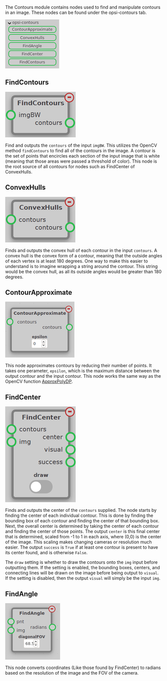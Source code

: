 The Contours module contains nodes used to find and manipulate contours in an image. These nodes can be found under the opsi-contours tab.

![Contours Module Add Nodes Image](../assets/images/modules/contours/module_contours.png)

## FindContours

![FindContours Node Image](../assets/images/modules/contours/node_find_contours.png)

Find and outputs the `contours` of the input `imgBW`. This utilizes the OpenCV method `findContours` to find all of the contours in the image. A contour is the set of points that encircles each section of the input image that is white (meaning that those areas were passed a threshold of color). This node is the root source of all contours for nodes such as FindCenter of ConvexHulls.

## ConvexHulls

![ConvexHulls Node Image](../assets/images/modules/contours/node_convex_hulls.png)

Finds and outputs the convex hull of each contour in the input `contours`. A convex hull is the convex form of a contour, meaning that the outside angles of each vertex is at least 180 degrees. One way to make this easier to understand is to imagine wrapping a string around the contour. This string would be the convex hull, as all its outside angles would be greater than 180 degrees.

## ContourApproximate

![ContourApproximate Node Image](../assets/images/modules/contours/node_contour_approximate.png)

This node approximates contours by reducing their number of points. It takes one perameter, `epsilon`, which is the maximum distance between the output contour and the input contour. This node works the same way as the OpenCV function [ApproxPolyDP](https://docs.opencv.org/master/d3/dc0/group__imgproc__shape.html#ga0012a5fdaea70b8a9970165d98722b4c).

## FindCenter

![FindCenter Node Image](../assets/images/modules/contours/node_find_center.png)

Finds and outputs the center of the `contours` supplied. The node starts by finding the center of each individual contour. This is done by finding the bounding box of each contour and finding the center of that bounding box. Next, the overall center is determined by taking the center of each contour and finding the center of those points. The output `center` is this final center that is determined, scaled from -1 to 1 in each axis, where (0,0) is the center of the image. This scaling makes changing cameras or resolution much easier. The output `success` is `True` if at least one contour is present to have its center found, and is otherwise `False`.

The `draw` setting is whether to draw the contours onto the `img` input before outputting them. If the setting is enabled, the bounding boxes, centers, and connecting lines will be drawn on the image before being output to `visual`. If the setting is disabled, then the output `visual` will simply be the input `img`.

## FindAngle

![FindAngle Node Image](../assets/images/modules/contours/node_find_angle.png)

This node converts coordinates (Like those found by FindCenter) to radians based on the resolution of the image and the FOV of the camera.
